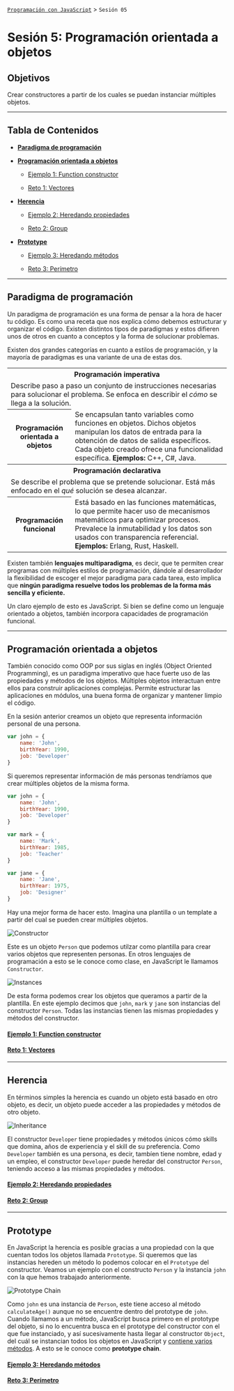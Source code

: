 
[`Programación con JavaScript`](../Readme.md) > `Sesión 05`

# Sesión 5: Programación orientada a objetos

## Objetivos

Crear constructores a partir de los cuales se puedan instanciar múltiples objetos.

---

## Tabla de Contenidos

- **[Paradigma de programación](#paradigma-de-programación)**

- **[Programación orientada a objetos](#programación-orientada-a-objetos)**

	- [Ejemplo 1: Function constructor](./Ejemplo-01)

	- [Reto 1: Vectores](./Reto-01)

- **[Herencia](#herencia)**

	- [Ejemplo 2: Heredando propiedades](./Ejemplo-02)

	- [Reto 2: Group](./Reto-02)

- **[Prototype](#prototype)**

	- [Ejemplo 3: Heredando métodos](./Ejemplo-03)

	- [Reto 3: Perímetro](./Reto-03)

---

## Paradigma de programación

Un paradigma de programación es una forma de pensar a la hora de hacer tu código.
Es como una receta que nos explica cómo debemos estructurar y organizar el código.
Existen distintos tipos de paradigmas y estos difieren unos de otros en cuanto a
conceptos y la forma de solucionar problemas.

Existen dos grandes categorías en cuanto a estilos de programación, y la mayoría de
paradigmas es una variante de una de estas dos.

<table>
  <tr>
    <th colspan="2">Programación imperativa</th>
  </tr>
  <tr>
    <td colspan="2">Describe paso a paso un conjunto de instrucciones necesarias para solucionar el problema. Se enfoca en describir el <i>cómo</i> se llega a la solución.</td>
  </tr>
  <tr>
    <th>Programación orientada a objetos</th>
    <td>Se encapsulan tanto variables como funciones en objetos. Dichos objetos manipulan los datos de entrada para la obtención de datos de salida específicos. Cada objeto creado ofrece una funcionalidad específica. <strong>Ejemplos:</strong> C++, C#, Java.</td>
  </tr>
  <tr>
    <th colspan="2">Programación declarativa</th>
  </tr>
  <tr>
    <td colspan="2">Se describe el problema que se pretende solucionar. Está más enfocado en el <i>qué</i> solución se desea alcanzar.</td>
  </tr>
  <tr>
    <th>Programación funcional</th>
    <td>Está basado en las funciones matemáticas, lo que permite hacer uso de mecanismos matemáticos para optimizar procesos. Prevalece la inmutabilidad y los datos son usados con transparencia referencial. <strong>Ejemplos:</strong> Erlang, Rust, Haskell.</td>
  </tr>
</table>

Existen también **lenguajes multiparadigma**, es decir, que te permiten crear programas
con múltiples estilos de programación, dándole al desarrollador la flexibilidad de
escoger el mejor paradigma para cada tarea, esto implica que **ningún paradigma resuelve
todos los problemas de la forma más sencilla y eficiente.**

Un claro ejemplo de esto es JavaScript. Si bien se define como un lenguaje orientado
a objetos, también incorpora capacidades de programación funcional.

---

## Programación orientada a objetos

También conocido como OOP por sus siglas en inglés (Object Oriented Programming), es un paradigma imperativo que hace fuerte uso de las propiedades y métodos de los objetos. Múltiples objetos interactuan entre ellos para construir aplicaciones complejas. Permite estructurar las aplicaciones en módulos, una buena forma de organizar y mantener limpio el código.

En la sesión anterior creamos un objeto que representa información personal de una persona.

```javascript
var john = {
	name: 'John',
	birthYear: 1990,
	job: 'Developer'
}
```

Si queremos representar información de más personas tendríamos que crear múltiples objetos de la misma forma.

```javascript
var john = {
	name: 'John',
	birthYear: 1990,
	job: 'Developer'
}

var mark = {
	name: 'Mark',
	birthYear: 1985,
	job: 'Teacher'
}

var jane = {
	name: 'Jane',
	birthYear: 1975,
	job: 'Designer'
}
```

Hay una mejor forma de hacer esto. Imagina una plantilla o un template a partir del cual se pueden crear múltiples objetos.

![Constructor](./assets/constructor.png)

Este es un objeto `Person` que podemos utilzar como plantilla para crear varios objetos que representen personas. En otros lenguajes de programación a esto se le conoce como clase, en JavaScript le llamamos `Constructor`.

![Instances](./assets/instances.png)

De esta forma podemos crear los objetos que queramos a partir de la plantilla. En este ejemplo decimos que `john`, `mark` y `jane` son instancias del constructor `Person`. Todas las instancias tienen las mismas propiedades y métodos del constructor.

#### [Ejemplo 1: Function constructor](./Ejemplo-01)

#### [Reto 1: Vectores](./Reto-01)

---

## Herencia

En términos simples la herencia es cuando un objeto está basado en otro objeto, es decir, un objeto puede acceder a las propiedades y métodos de otro objeto.

![Inheritance](./assets/inheritance.png)

El constructor `Developer` tiene propiedades y métodos únicos cómo skills que domina, años de experiencia y el skill de su preferencia. Como `Developer` también es una persona, es decir, tambíen tiene nombre, edad y un empleo, el constructor `Developer` puede heredar del constructor `Person`, teniendo acceso a las mismas propiedades y métodos.

#### [Ejemplo 2: Heredando propiedades](./Ejemplo-02)

#### [Reto 2: Group](./Reto-02)

---

## Prototype

En JavaScript la herencia es posible gracias a una propiedad con la que cuentan todos los objetos llamada `Prototype`. Si queremos que las instancias hereden un método lo podemos colocar en el `Prototype` del constructor. Veamos un ejemplo con el constructo `Person` y la instancia `john` con la que hemos trabajado anteriormente.

![Prototype Chain](./assets/prototype-chain.png)

Como `john` es una instancia de `Person`, este tiene acceso al método `calculateAge()` aunque no se encuentre dentro del prototype de `john`. Cuando llamamos a un método, JavaScript busca primero en el prototype del objeto, si no lo encuentra busca en el prototype del constructor con el que fue instanciado, y así sucesivamente hasta llegar al constructor `Object`, del cuál se instancian todos los objetos en JavaScript y [contiene varios métodos](https://developer.mozilla.org/es/docs/Web/JavaScript/Referencia/Objetos_globales/Object). A esto se le conoce como **prototype chain**.

#### [Ejemplo 3: Heredando métodos](./Ejemplo-03)

#### [Reto 3: Perímetro](./Reto-03)
